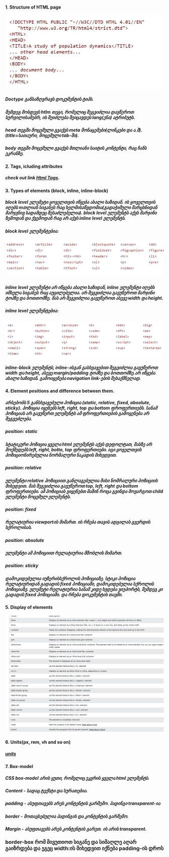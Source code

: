 #### 1. Structure of HTML page

 ![Html structure](../assets/html.jpg)

##### Doctype განსაზღვრავს დოკუმენტის ტიპს.
##### შემდეგ მოსდევს htlm თეგი, რომელიც შეგვიძლია დავწეროთ სურვილისამებრ, ის შეიძლება შეიცავდეს lang(ენა) ატრიბუტს.
##### head თეგში მოცემული გვაქვს meta მონაცემები(ლინკები და ა.შ).(title=სათაური, მოცემული tab-ში).
##### body თეგში მოცემული გვაქვს მთლიანი საიტის კონტენტი, რაც ჩანს ეკრანზე.


#### 2. Tags, icluding attributes
##### check out link [Html Tags](https://www.w3schools.com/tags/).

#### 3. Types of elements (block, inline, inline-block)

##### block level ელემეტი ყოველთვის იწყება ახალი ხაზიდან. ის ყოველთვის იღებს mთლიან სიგანეს რაც ხელმისაწვდომია(გადაჭიმული მარცხნიდან მარჯვნივ სადამდეც შესაძლებელია). block level ელემენტს აქვს მარჯინი ზემოდან და ქვემოდან რაც არ აქვს inline level ელემენტს.
##### block level ელემენტებია: 
##### ![Block level](../assets/block.jpg)

##### inline level ელემენტი არ იწყება ახალი ხაზიდან, inline ელემენტი იღებს იმხელა სიგანეს რაც აუცილებელია. არ შეგვიძლია გავუწეროთ მარჯინი ტოპზე და ბოთთომზე. მას არ შეგვიძლია გავუწეროთ ასევე width და height.
##### inline level ელემენტებია:
##### ![inline](../assets/inline.jpg)

##### inline-block  ელემენტს, inline-ისგან გასხვავებით შეგვიძლია გავუწეროთ width და height, ასევე margin/padding ტოპზე და ბოთთომზე.არ იწყება ახალი ხაზიდან. გამოიყენება navigation link-ების შესაქმნელად.

#### 4. Element positions and difference between them.

##### არსებობს 5 განსხვავებული პოზიცია (static, relative, fixed, absolute, sticky). პოზიცია იყენებს left, right, top და bottom ფროფერთიებს. სანამ პოზიციას არ გავუწერთ ელემენტს ამ ფროფერთიების გამოყენება არ შეგვეძლება.
##### position: static
##### სტატიკური პოზიცია ყველა html ელემენტს აქვს დეფოლტათ, მასზე არ მოქმედებს left, right, botto, top ფროფერთიები. იგი ყოველთვის პოზიციონირებულია ნორმალური ნაკადის მიხედვით.
##### position: relative
##### ელემენტი relative პოზიციით განლაგებულია მისი ნომრალური პოზიციის მიხედვით. მას შეგვიძლია გავუწეროთ top, left, right და bottom ფროფერთიები. ამ პოზიციას ვიყენებთ მაშინ როცა გვინდა მოვარგოთ child ელემენტი მოცემულ ელემენტს.
##### position: fixed
##### რელატიურია viewportის მიმართ. ის რჩება თავის ადგილას გვერდის სქროლისას.
##### position: absolute
##### ელემენტი ამ პოზიციით რელატიურია მშობლის მიმართ.
##### position: sticky
##### დამოკიდებულია იუზერისსქროლის პოზიციაზე. სტიკი პოზიცია რელატიურიდან გადადის fixed პოზიციაში, დამოკიდებულია სქროლის პოზიციაზე. ელემეტი რელატიურია სანამ კიდე ხვდება ვიუპორტს, შემდეგ კი გადადის fixed პოზიციაში. და რჩება დოკუმენტის თავში.

#### 5. Display of elements
![display](../assets/display.jpg)

#### 6. Units(px, rem, vh and so on)
##### [units](https://www.w3schools.com/cssref/css_units.asp)

#### 7. Box-model
##### CSS box-model არის ყუთი, რომელიც ეკვრის ყველა html ელემენტს. 
##### Content - სადაც ტექსტი და სურათებია.
##### padding - ასუფთავებს არეს კონტენტის გარშემო. პადინგი transparent-ია
##### border - მოთავსებულია პადინგის და კონტენტის გარშემო.
##### Margin - ასუფთავებს არეს კონტენტის გარეთ. ის არის transparent.




### border-box რომ მივუთიოთ სიგანე და სიმაღლე აღარ გაიზრდება და ეგეც width:ის მიხედვით იქნება padding-ის დროს